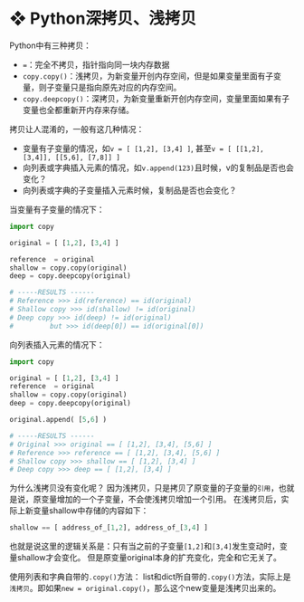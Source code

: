 # ❖ Python深拷贝、浅拷贝

Python中有三种拷贝：
- `=`：完全不拷贝，指针指向同一块内存数据
- `copy.copy()`：浅拷贝，为新变量开创内存空间，但是如果变量里面有子变量，则子变量只是指向原先对应的内存空间。
- `copy.deepcopy()`：深拷贝，为新变量重新开创内存空间，变量里面如果有子变量也全都重新开内存来存储。

拷贝让人混淆的，一般有这几种情况：
- 变量有子变量的情况，如`v = [ [1,2], [3,4] ]`, 甚至`v = [ [[1,2], [3,4]], [[5,6], [7,8]] ]`
- 向列表或字典插入元素的情况，如`v.append(123)`且时候，v的复制品是否也会变化？
- 向列表或字典的子变量插入元素时候，复制品是否也会变化？


当变量有子变量的情况下：
```py
import copy

original = [ [1,2], [3,4] ]

reference  = original
shallow = copy.copy(original) 
deep = copy.deepcopy(original) 

# -----RESULTS ------
# Reference >>> id(reference) == id(original)
# Shallow copy >>> id(shallow) != id(original)
# Deep copy >>> id(deep) != id(original)
#         but >>> id(deep[0]) == id(original[0])
```


向列表插入元素的情况下：
```py
import copy

original = [ [1,2], [3,4] ]
reference  = original
shallow = copy.copy(original) 
deep = copy.deepcopy(original) 

original.append( [5,6] )

# -----RESULTS ------
# Original >>> original == [ [1,2], [3,4], [5,6] ]
# Reference >>> reference == [ [1,2], [3,4], [5,6] ]
# Shallow copy >>> shallow == [ [1,2], [3,4] ]
# Deep copy >>> deep == [ [1,2], [3,4] ]
```

为什么浅拷贝没有变化呢？
因为浅拷贝，只是拷贝了原变量的子变量的`引用`，也就是说，原变量增加的一个子变量，不会使浅拷贝增加一个引用。
在浅拷贝后，实际上新变量shallow中存储的内容如下：
```py
shallow == [ address_of_[1,2], address_of_[3,4] ]
```
也就是说这里的逻辑关系是：只有当之前的子变量`[1,2]`和`[3,4]`发生变动时，变量shallow才会变化。
但是原变量original本身的扩充变化，完全和它无关了。


使用列表和字典自带的`.copy()`方法：
list和dict所自带的`.copy()`方法，实际上是`浅拷贝`。即如果`new = original.copy()`，那么这个new变量是浅拷贝出来的。
